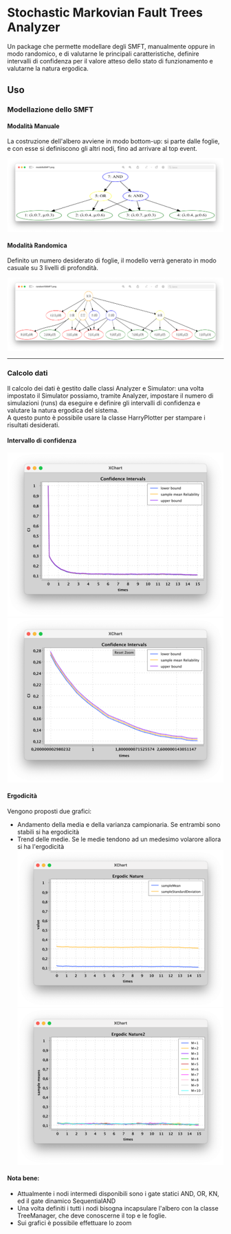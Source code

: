 # Stochastic Markovian Fault Trees Analyzer
Un package che permette modellare degli SMFT, manualmente oppure in modo randomico, e di valutarne le principali caratteristiche,  definire intervalli di confidenza per il valore atteso dello stato di funzionamento e valutarne la natura ergodica.



## Uso
### Modellazione dello SMFT 
#### Modalità Manuale
La costruzione dell'albero avviene in modo bottom-up: si parte dalle foglie, e con esse si definiscono gli altri nodi, fino ad arrivare al top event.

![Default SMFT](diagrams/premade.png)
#### Modalità Randomica
Definito un numero desiderato di foglie, il modello verrà generato in modo casuale su 3 livelli di profondità. 

![Random SMFT](diagrams/random.png)
<hr>

### Calcolo dati
Il calcolo dei dati è gestito dalle classi Analyzer e Simulator: una volta impostato il Simulator possiamo, tramite Analyzer, impostare il numero di simulazioni (runs) da eseguire e definire gli intervalli di confidenza e valutare la natura ergodica del sistema.<br>
A questo punto è possibile usare la classe HarryPlotter per stampare i risultati desiderati.

#### Intervallo di confidenza
![Intervallo di Confidenza](diagrams/ci.png)
![Intervallo di Confidenza ingrandito](diagrams/ci_magnified.png)
#### Ergodicità
Vengono proposti due grafici:
- Andamento della media e della varianza campionaria. Se entrambi sono stabili si ha ergodicità
- Trend delle medie. Se le medie tendono ad un medesimo volarore allora si ha l'ergodicità
![Ergodicità](diagrams/ergodic.png)
![Ergodicità, metodo alternativo](diagrams/ergodic_alt.png)

#### Nota bene:
- Attualmente i nodi intermedi disponibili sono i gate statici AND, OR, KN, ed il gate dinamico SequentialAND
- Una volta definiti i tutti i nodi bisogna incapsulare l'albero con la classe TreeManager, che deve conoscerne il top e le foglie.
- Sui grafici è possibile effettuare lo zoom
